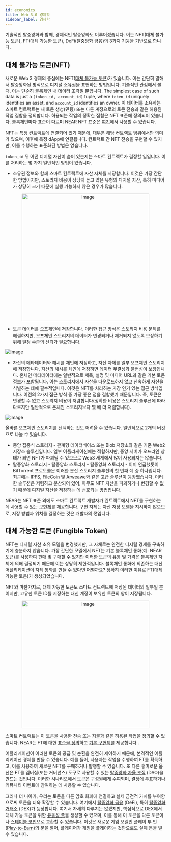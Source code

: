 ```yaml
---
id: economics
title: Web 3.0 경제학
sidebar_label: 경제학
---
```


기술적인 탈중앙화와 함께, 경제적인 탈중앙화도 이루어졌습니다. 이는 NFT(대체 불가능 토큰), FT(대체 가능한 토큰), DeFi(탈중앙화 금융)의 3가지 기둥을 기반으로 합니다.

## 대체 불가능 토큰(NFT)
새로운 Web 3 경제의 중심에는 NFT([대체 불가능 토큰](https://en.wikipedia.org/wiki/Non-fungible_token))가 있습니다. 이는 간단히 말해서 탈중앙화된 방식으로 디지털 소유권을 표현하는 방법입니다. 기술적인 관점에서 볼 때, 이는 단순히 블록체인 내 데이터 조각일 뿐입니다. The simplest case of such data is just a `(token_id, account_id)` tuple, where `token_id` uniquely identifies an asset, and `account_id` identifies an owner. 이 데이터를 소유하는 스마트 컨트랙트는 새 토큰 생성(민팅) 또는 다른 계정으로의 토큰 전송과 같은 허용된 작업 집합을 정의합니다. 허용되는 작업의 정확한 집합은 NFT 표준에 정의되어 있습니다. 블록체인마다 표준이 다르며 NEAR NFT 표준은 [여기](https://nomicon.io/Standards/NonFungibleToken/)에서 사용할 수 있습니다.

NFT는 특정 컨트랙트에 연결되어 있기 때문에, 대부분 해당 컨트랙트 범위에서만 의미가 있으며, 이후에 특정 dApp에 연결됩니다. 컨트랙트 간 NFT 전송을 구현할 수 있지만, 이를 수행하는 표준화된 방법은 없습니다.

`token_id` 뒤 어떤 디지털 자산이 숨어 있는지는 스마트 컨트랙트가 결정할 일입니다. 이를 처리하는 몇 가지 일반적인 방법이 있습니다.

-  소유권 정보와 함께 스마트 컨트랙트에 자산 자체를 저장합니다. 이것은 가장 간단한 방법이지만, 스토리지 비용이 상당히 높고 많은 유형의 디지털 자산, 특히 미디어가 상당히 크기 때문에 실행 가능하지 않은 경우가 많습니다.

<div align="center">
<img src="/docs/assets/web3/web3-20.png" alt="image" width="400" />
</div>

- 토큰 데이터를 오프체인에 저장합니다. 이러한 접근 방식은 스토리지 비용 문제를 해결하지만, 오프체인 스토리지의 데이터가 변경되거나 제거되지 않도록 보장하기 위해 일정 수준의 신뢰가 필요합니다.

![image](/docs/assets/web3/web3-21.png)


- 자산의 메타데이터와 해시를 체인에 저장하고, 자산 자체를 일부 오프체인 스토리지에 저장합니다. 자산의 해시를 체인에 저장하면 데이터 무결성과 불변성이 보장됩니다. 온체인 메타데이터에는 일반적으로 제목, 설명 및 미디어 URL과 같은 기본 토큰 정보가 포함됩니다. 이는 스토리지에서 자산을 다운로드하지 않고 신속하게 자산을 식별하는 데에 필수적입니다. 이것은 NFT를 처리하는 가장 인기 있는 접근 방식입니다. 이전의 2가지 접근 방식 중 가장 좋은 점을 결합했기 때문입니다. 즉, 토큰은 변경할 수 없고 스토리지 비용이 저렴합니다(정확한 비용은 스토리지 솔루션에 따라 다르지만 일반적으로 온체인 스토리지보다 몇 배 더 저렴합니다).

![image](/docs/assets/web3/web3-22.png)


올바른 오프체인 스토리지를 선택하는 것도 어려울 수 있습니다. 일반적으로 2개의 버킷으로 나눌 수 있습니다.
- 중앙 집중식 스토리지 - 관계형 데이터베이스 또는 Blob 저장소와 같은 기존 Web2 저장소 솔루션입니다. 일부 어플리케이션에는 적합하지만, 중앙 서버가 오프라인 상태가 되면 NFT가 파괴될 수 있으므로 Web3 세계에서 많이 사용되지는 않습니다.
- 탈중앙화 스토리지 -  탈중앙화 스토리지 -  탈중앙화 스토리지 - 이미 언급했듯이 BitTorrent 프로토콜은 이러한 분산 스토리지 솔루션의 첫 번째 예 중 하나입니다. 최근에는 [IPFS](https://ipfs.io/), [FileCoin](https://filecoin.io/) 및 [Arweawe](https://www.arweave.org/)와 같은 고급 솔루션이 등장했습니다. 이러한 솔루션은 저렴하고 분산되어 있어, 아무도 NFT 자산을 파괴하거나 변경할 수 없기 때문에 디지털 자산을 저장하는 데 선호되는 방법입니다.

NEAR는 NFT 표준 외에도 스마트 컨트랙트 개발자가 컨트랙트에서 NFT를 구현하는 데 사용할 수 있는 [구현체](https://docs.rs/near-contract-standards/latest/near_contract_standards/non_fungible_token/index.html)를 제공합니다. 구현 자체는 자산 저장 모델을 지시하지 않으므로, 저장 방법과 위치를 결정하는 것은 개발자의 몫입니다.

## 대체 가능한 토큰 (Fungible Token)
NFT는 디지털 자산 소유 모델을 변경했지만, 그 자체로는 완전한 디지털 경제를 구축하기에 충분하지 않습니다. 가장 간단한 모델에서 NFT는 기본 블록체인 통화(예: NEAR 토큰)를 사용하여 판매 및 구매할 수 있지만 이러한 토큰의 유통 및 가격은 블록체인 자체에 의해 결정되기 때문에 이는 상당히 제한적입니다. 블록체인 통화에 의존하는 대신 어플리케이션이 자체 통화를 만들 수 있다면 어떨까요? 정확히 이러한 이유로 FT(대체 가능한 토큰)가 생성되었습니다.

NFT와 마찬가지로, 대체 가능한 토큰도 스마트 컨트랙트에 저장된 데이터의 일부일 뿐이지만, 고유한 토큰 ID를 저장하는 대신 계정이 보유한 토큰의 양이 저장됩니다.

<div align="center">
<img src="/docs/assets/web3/web3-23.png" alt="image" width="400" />
</div>

스마트 컨트랙트는 이 토큰을 사용한 전송 또는 지불과 같은 허용된 작업을 정의할 수 있습니다. NEAR는 FT에 대한 [표준을 정의](https://nomicon.io/Standards/FungibleToken/Core)하고 [기본 구현체](https://docs.rs/near-contract-standards/latest/near_contract_standards/fungible_token/index.html)를 제공합니다 .

어플리케이션이 이러한 토큰의 공급 및 순환을 완전히 제어하기 때문에, 본격적인 어플리케이션 경제를 만들 수 있습니다. 예를 들어, 사용자는 작업을 수행하여 FT를 획득하고, 이를 사용하여 새로운 NFT를 구매하거나 발행할 수 있습니다. 또 다른 흥미로운 옵션은 FT를 멤버십(또는 거버넌스) 도구로 사용할 수 있는 [탈중앙화 자율 조직](https://near.org/use-cases/dao/) (DAO)을 만드는 것입니다. 이러한 시나리오에서 토큰은 구성원에게 수여되며, 결정에 투표하거나 커뮤니티 이벤트에 참여하는 데 사용할 수 있습니다.

그러나 더 나아가, 우리는 토큰을 다른 암호 화폐에 연결하고 실제 금전적 가치를 부여함으로써 토큰을 더욱 확장할 수 있습니다. 여기에서 [탈중앙화 금융](https://www.investopedia.com/decentralized-finance-defi-5113835) (DeFi), 특히 [탈중앙화 거래소](https://en.wikipedia.org/wiki/Decentralized_exchange) (DEX)가 등장합니다. 여기서 자세히 다루지는 않겠지만, 핵심적으로 DEX에서 대체 가능 토큰을 위한 [유동성 풀](https://academy.binance.com/en/articles/what-are-liquidity-pools-in-defi)을 생성할 수 있으며, 이를 통해 이 토큰을 다른 토큰이나 [스테이블 코인](https://en.wikipedia.org/wiki/Stablecoin)으로 교환할 수 있습니다. 이것은 새로운 게임 모델인 플레이 투 언([Play-to-Earn](https://en.wikipedia.org/wiki/Blockchain_game))의 문을 열어, 플레이어가 게임을 플레이하는 것만으로도 실제 돈을 벌 수 있습니다.
